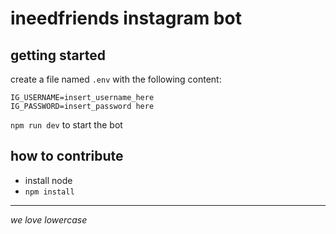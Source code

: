 # ineedfriends instagram bot

## getting started

create a file named `.env` with the following content:
```env
IG_USERNAME=insert_username_here
IG_PASSWORD=insert_password here

```

`npm run dev` to start the bot

## how to contribute

- install node
- `npm install`

---

_we love lowercase_
